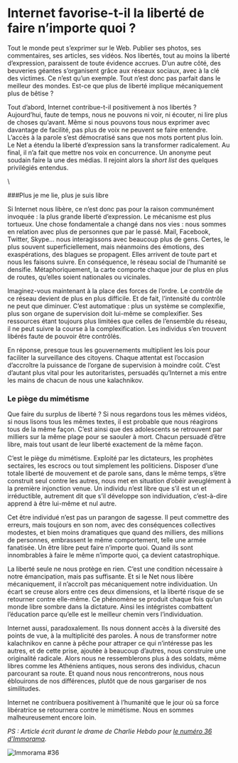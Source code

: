# Internet favorise-t-il la liberté de faire n’importe quoi ?

Tout le monde peut s’exprimer sur le Web. Publier ses photos, ses commentaires, ses articles, ses vidéos. Nos libertés, tout au moins la liberté d’expression, paraissent de toute évidence accrues. D’un autre côté, des beuveries géantes s’organisent grâce aux réseaux sociaux, avec à la clé des victimes. Ce n’est qu’un exemple. Tout n’est donc pas parfait dans le meilleur des mondes. Est-ce que plus de liberté implique mécaniquement plus de bêtise ?<span id="more-40494"></span>

Tout d’abord, Internet contribue-t-il positivement à nos libertés ? Aujourd’hui, faute de temps, nous ne pouvons ni voir, ni écouter, ni lire plus de choses qu’avant. Même si nous pouvons tous nous exprimer avec davantage de facilité, pas plus de voix ne peuvent se faire entendre. L’accès à la parole s’est démocratisé sans que nos mots portent plus loin. Le Net a étendu la liberté d’expression sans la transformer radicalement. Au final, il n’a fait que mettre nos voix en concurrence. Un anonyme peut soudain faire la une des médias. Il rejoint alors la *short list* des quelques privilégiés entendus.

\

###Plus je me lie, plus je suis libre

Si Internet nous libère, ce n’est donc pas pour la raison communément invoquée : la plus grande liberté d’expression. Le mécanisme est plus tortueux. Une chose fondamentale a changé dans nos vies : nous sommes en relation avec plus de personnes que par le passé. Mail, Facebook, Twitter, Skype… nous interagissons avec beaucoup plus de gens. Certes, le plus souvent superficiellement, mais néanmoins des émotions, des exaspérations, des blagues se propagent. Elles arrivent de toute part et nous les faisons suivre. En conséquence, le réseau social de l’humanité se densifie. Métaphoriquement, la carte comporte chaque jour de plus en plus de routes, qu’elles soient nationales ou vicinales.

Imaginez-vous maintenant à la place des forces de l’ordre. Le contrôle de ce réseau devient de plus en plus difficile. Et de fait, l’intensité du contrôle ne peut que diminuer. C’est automatique : plus un système se complexifie, plus son organe de supervision doit lui-même se complexifier. Ses ressources étant toujours plus limitées que celles de l’ensemble du réseau, il ne peut suivre la course à la complexification. Les individus s’en trouvent libérés faute de pouvoir être contrôlés.

En réponse, presque tous les gouvernements multiplient les lois pour faciliter la surveillance des citoyens. Chaque attentat est l’occasion d’accroître la puissance de l’organe de supervision à moindre coût. C’est d’autant plus vital pour les autoritaristes, persuadés qu’Internet a mis entre les mains de chacun de nous une kalachnikov.

### Le piège du mimétisme

Que faire du surplus de liberté ? Si nous regardons tous les mêmes vidéos, si nous lisons tous les mêmes textes, il est probable que nous réagirons tous de la même façon. C’est ainsi que des adolescents se retrouvent par milliers sur la même plage pour se saouler à mort. Chacun persuadé d’être libre, mais tout usant de leur liberté exactement de la même façon.

C’est le piège du mimétisme. Exploité par les dictateurs, les prophètes sectaires, les escrocs ou tout simplement les politiciens. Disposer d’une totale liberté de mouvement et de parole sans, dans le même temps, s’être construit seul contre les autres, nous met en situation d’obéir aveuglément à la première injonction venue. Un individu n’est libre que s’il est un et irréductible, autrement dit que s’il développe son individuation, c’est-à-dire apprend à être lui-même et nul autre.

Cet être individué n’est pas un parangon de sagesse. Il peut commettre des erreurs, mais toujours en son nom, avec des conséquences collectives modestes, et bien moins dramatiques que quand des milliers, des millions de personnes, embrassent le même comportement, telle une armée fanatisée. Un être libre peut faire n’importe quoi. Quand ils sont innombrables à faire le même n’importe quoi, ça devient catastrophique.

La liberté seule ne nous protège en rien. C’est une condition nécessaire à notre émancipation, mais pas suffisante. Et si le Net nous libère mécaniquement, il n’accroît pas mécaniquement notre individuation. Un écart se creuse alors entre ces deux dimensions, et la liberté risque de se retourner contre elle-même. Ce phénomène se produit chaque fois qu’un monde libre sombre dans la dictature. Ainsi les intégristes combattent l’éducation parce qu’elle est le meilleur chemin vers l’individuation.

Internet aussi, paradoxalement. Ils nous donnent accès à la diversité des points de vue, à la multiplicité des paroles. À nous de transformer notre kalachnikov en canne à pêche pour attraper ce qui n’intéresse pas les autres, et de cette prise, ajoutée à beaucoup d’autres, nous construire une originalité radicale. Alors nous ne ressemblerons plus à des soldats, même libres comme les Athéniens antiques, nous serons des individus, chacun parcourant sa route. Et quand nous nous rencontrerons, nous nous éblouirons de nos différences, plutôt que de nous gargariser de nos similitudes.

Internet ne contribuera positivement à l’humanité que le jour où sa force libératrice se retournera contre le mimétisme. Nous en sommes malheureusement encore loin.

*PS : Article écrit durant le drame de Charlie Hebdo pour [le numéro 36 d’Immorama](http://www.immorama.ch/immodossier/erosion-des-droits-individuels).*

![Immorama #36](https://tcrouzet.com/images_tc/2015/04/immorama.jpg)